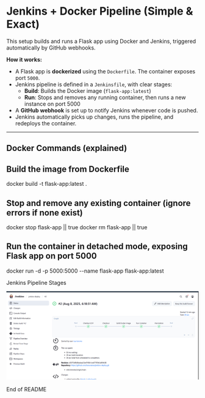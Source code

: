 # Jenkins + Docker Pipeline (Simple & Exact)

This setup builds and runs a Flask app using Docker and Jenkins, triggered automatically by GitHub webhooks.

**How it works:**

- A Flask app is **dockerized** using the `Dockerfile`. The container exposes port `5000`.
- Jenkins pipeline is defined in a `Jenkinsfile`, with clear stages:
  - **Build**: Builds the Docker image (`flask-app:latest`)
  - **Run**: Stops and removes any running container, then runs a new instance on port 5000
- A **GitHub webhook** is set up to notify Jenkins whenever code is pushed.
- Jenkins automatically picks up changes, runs the pipeline, and redeploys the container.

---

## Docker Commands (explained)
## Build the image from Dockerfile
docker build -t flask-app:latest .

## Stop and remove any existing container (ignore errors if none exist)
docker stop flask-app || true
docker rm flask-app || true

## Run the container in detached mode, exposing Flask app on port 5000
docker run -d -p 5000:5000 --name flask-app flask-app:latest

Jenkins Pipeline Stages

![Jenkins Pipeline Run](image-pipeline.png)

End of README


